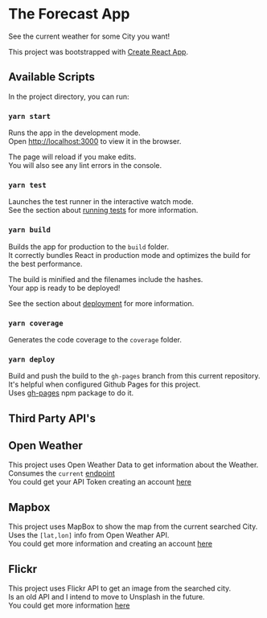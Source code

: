 # The Forecast App

See the current weather for some City you want!

This project was bootstrapped with [Create React App](https://github.com/facebook/create-react-app).

## Available Scripts

In the project directory, you can run:

### `yarn start`

Runs the app in the development mode.<br />
Open [http://localhost:3000](http://localhost:3000) to view it in the browser.

The page will reload if you make edits.<br />
You will also see any lint errors in the console.

### `yarn test`

Launches the test runner in the interactive watch mode.<br />
See the section about [running tests](https://facebook.github.io/create-react-app/docs/running-tests) for more information.

### `yarn build`

Builds the app for production to the `build` folder.<br />
It correctly bundles React in production mode and optimizes the build for the best performance.

The build is minified and the filenames include the hashes.<br />
Your app is ready to be deployed!

See the section about [deployment](https://facebook.github.io/create-react-app/docs/deployment) for more information.

### `yarn coverage`

Generates the code coverage to the `coverage` folder.

### `yarn deploy`

Build and push the build to the `gh-pages` branch from this current repository.<br />
It's helpful when configured Github Pages for this project.<br />
Uses [gh-pages](https://www.npmjs.com/package/gh-pages) npm package to do it.

## Third Party API's

## Open Weather

This project uses Open Weather Data to get information about the Weather.<br />
Consumes the `current` [endpoint](https://openweathermap.org/current) <br />
You could get your API Token creating an account [here](https://home.openweathermap.org/users/sign_up)

## Mapbox

This project uses MapBox to show the map from the current searched City.<br />
Uses the `[lat,lon]` info from Open Weather API.<br />
You could get more information and creating an account [here](https://www.mapbox.com/maps/)

## Flickr

This project uses Flickr API to get an image from the searched city.<br />
Is an old API and I intend to move to Unsplash in the future.<br />
You could get more information [here](https://www.flickr.com/services/api/explore/flickr.photos.search)


